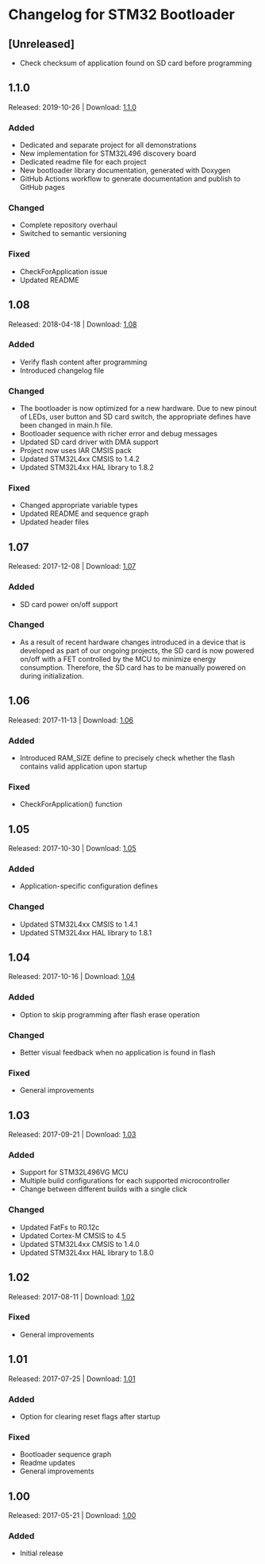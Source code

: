 # Changelog for STM32 Bootloader

## [Unreleased]
- Check checksum of application found on SD card before programming

## 1.1.0
Released: 2019-10-26 | Download: [1.1.0](https://github.com/akospasztor/stm32-bootloader/releases/tag/v1.1.0)
### Added
- Dedicated and separate project for all demonstrations
- New implementation for STM32L496 discovery board
- Dedicated readme file for each project
- New bootloader library documentation, generated with Doxygen
- GitHub Actions workflow to generate documentation and publish to GitHub pages
### Changed
- Complete repository overhaul
- Switched to semantic versioning
### Fixed
- CheckForApplication issue
- Updated README


## 1.08
Released: 2018-04-18 | Download: [1.08](https://github.com/akospasztor/stm32-bootloader/releases/tag/v1.08)
### Added
- Verify flash content after programming
- Introduced changelog file
### Changed
- The bootloader is now optimized for a new hardware. Due to new pinout of LEDs, user button and SD card switch, the appropriate defines have been changed in main.h file.
- Bootloader sequence with richer error and debug messages
- Updated SD card driver with DMA support
- Project now uses IAR CMSIS pack
- Updated STM32L4xx CMSIS to 1.4.2
- Updated STM32L4xx HAL library to 1.8.2
### Fixed
- Changed appropriate variable types
- Updated README and sequence graph
- Updated header files


## 1.07
Released: 2017-12-08 | Download: [1.07](https://github.com/akospasztor/stm32-bootloader/releases/tag/v1.07)
### Added
- SD card power on/off support
### Changed
- As a result of recent hardware changes introduced in a device that is developed as part of our ongoing projects, the SD card is now powered on/off with a FET controlled by the MCU to minimize energy consumption. Therefore, the SD card has to be manually powered on during initialization.


## 1.06
Released: 2017-11-13 | Download: [1.06](https://github.com/akospasztor/stm32-bootloader/releases/tag/v1.06)
### Added
- Introduced RAM_SIZE define to precisely check whether the flash contains valid application upon startup
### Fixed
- CheckForApplication() function


## 1.05
Released: 2017-10-30 | Download: [1.05](https://github.com/akospasztor/stm32-bootloader/releases/tag/v1.05)
### Added
- Application-specific configuration defines
### Changed
- Updated STM32L4xx CMSIS to 1.4.1
- Updated STM32L4xx HAL library to 1.8.1


## 1.04
Released: 2017-10-16 | Download: [1.04](https://github.com/akospasztor/stm32-bootloader/releases/tag/v1.04)
### Added
- Option to skip programming after flash erase operation
### Changed
- Better visual feedback when no application is found in flash
### Fixed
- General improvements


## 1.03
Released: 2017-09-21 | Download: [1.03](https://github.com/akospasztor/stm32-bootloader/releases/tag/v1.03)
### Added
- Support for STM32L496VG MCU
- Multiple build configurations for each supported microcontroller
- Change between different builds with a single click
### Changed
- Updated FatFs to R0.12c
- Updated Cortex-M CMSIS to 4.5
- Updated STM32L4xx CMSIS to 1.4.0
- Updated STM32L4xx HAL library to 1.8.0


## 1.02
Released: 2017-08-11 | Download: [1.02](https://github.com/akospasztor/stm32-bootloader/releases/tag/v1.02)
### Fixed
- General improvements


## 1.01
Released: 2017-07-25 | Download: [1.01](https://github.com/akospasztor/stm32-bootloader/releases/tag/v1.01)
### Added
- Option for clearing reset flags after startup
### Fixed
- Bootloader sequence graph
- Readme updates
- General improvements


## 1.00
Released: 2017-05-21 | Download: [1.00](https://github.com/akospasztor/stm32-bootloader/releases/tag/v1.00)
### Added
- Initial release
